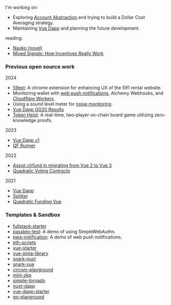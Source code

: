 I'm working on:

- Exploring [Account Abstraction](https://github.com/johnson86tw/aa-test) and trying to build a Dollar Cost Averaging strategy.
- Maintaining [Vue Dapp](https://vuedapp.xyz/) and planning the future development.

reading:

- [Naoko (novel)](https://en.wikipedia.org/wiki/Naoko_(novel))
- [Mixed Signals: How Incentives Really Work](https://www.goodreads.com/book/show/61871752-mixed-signals)

### Previous open source work

2024

- [59ext](https://github.com/johnson86tw/59ext): A chrome extension for enhancing UX of the 591 rental website.
- Monitoring wallet with [web push notifications](https://github.com/johnson86tw/pwa-notification), Alchemy Webhooks, and [Cloudflare Workers](https://github.com/johnson86tw/address-monitoring).
- Using a sound level meter for [noise monitoring](https://hackmd.io/xi3p04WMTY6HvkPhGZO2TQ?view).
- [Vue Dapp GG20 Results](https://vue-dapp-donations.vercel.app/)
- [Token Heist](https://token-heist.vercel.app/): A real-time, two-player on-chain board game utilizing zero-knowledge proofs.

2023
- [Vue Dapp v1](https://github.com/vu3th/vue-dapp/pull/148)
- [QF Runner](https://qf-runner.vercel.app/)

2022
- [Assist clrfund in migrating from Vue 2 to Vue 3](https://github.com/clrfund/monorepo/pull/598)
- [Quadratic Voting Contracts](https://github.com/johnson86tw/quadratic-voting-contracts)

2021
- [Vue Dapp](https://github.com/vu3th/vue-dapp)
- [Splitter](https://payment-splitter.netlify.app/)
- [Quadratic Funding Vue](https://quadratic-funding.netlify.app/)


### Templates & Sandbox

- [fullstack-starter](https://github.com/johnson86tw/fullstack-starter)
- [passkey-test](https://github.com/johnson86tw/passkeys-test): A demo of using SimpleWebAuthn.
- [pwa-notification](https://github.com/johnson86tw/pwa-notification): A demo of web push notifications.
- [eth-scripts](https://github.com/johnson86tw/eth-scripts)
- [vue-starter](https://github.com/johnson86tw/vue-starter)
- [vue-pinia-library](https://github.com/johnson86tw/vue-pinia-library)
- [snark-nuxt](https://github.com/vu3th/snark-nuxt)
- [snark-vue](https://github.com/vu3th/snark-vue)
- [circom-playground](https://github.com/johnson86tw/circom-playground)
- [mini-zkp](https://github.com/johnson86tw/mini-zkp)
- [simple-tornado](https://github.com/johnson86tw/simple-tornado)
- [nuxt-dapp](https://github.com/vu3th/nuxt-dapp)
- [vue-dapp-starter](https://github.com/vu3th/vue-dapp-starter)
- [go-playground](https://github.com/johnson86tw/go-playground)

